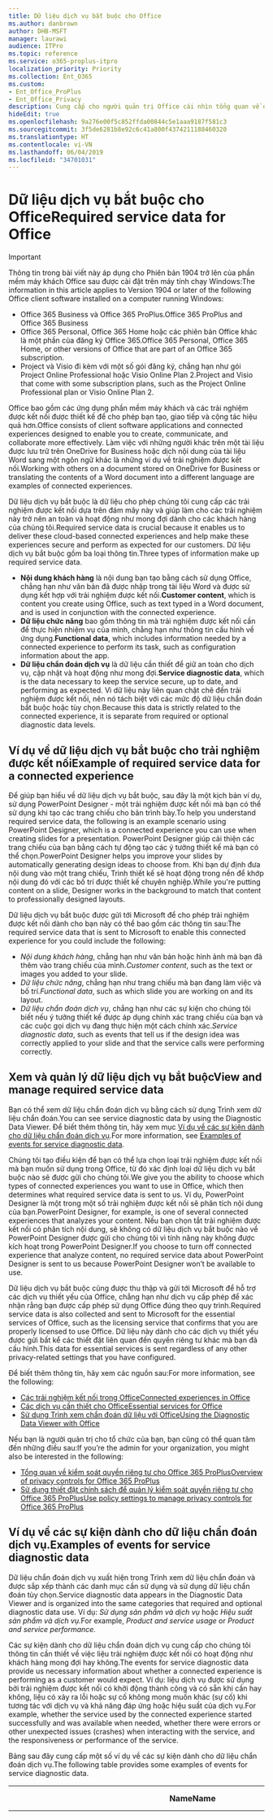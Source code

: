 ```yaml
---
title: Dữ liệu dịch vụ bắt buộc cho Office
ms.author: danbrown
author: DHB-MSFT
manager: laurawi
audience: ITPro
ms.topic: reference
ms.service: o365-proplus-itpro
localization_priority: Priority
ms.collection: Ent_O365
ms.custom:
- Ent_Office_ProPlus
- Ent_Office_Privacy
description: Cung cấp cho người quản trị Office cái nhìn tổng quan về dữ liệu dịch vụ bắt buộc được thu thập về các trải nghiệm được kết nối trong Office.
hideEdit: true
ms.openlocfilehash: 9a276e00f5c852ffda00844c5e1aaa9187f581c3
ms.sourcegitcommit: 3f5de6281b8e92c6c41a800f4374211188460320
ms.translationtype: HT
ms.contentlocale: vi-VN
ms.lasthandoff: 06/04/2019
ms.locfileid: "34701031"
---
```

# <a name="required-service-data-for-office"></a><span data-ttu-id="a386f-103">Dữ liệu dịch vụ bắt buộc cho Office</span><span class="sxs-lookup"><span data-stu-id="a386f-103">Required service data for Office</span></span> 

> [!IMPORTANT]
> <span data-ttu-id="a386f-104">Thông tin trong bài viết này áp dụng cho Phiên bản 1904 trở lên của phần mềm máy khách Office sau được cài đặt trên máy tính chạy Windows:</span><span class="sxs-lookup"><span data-stu-id="a386f-104">The information in this article applies to Version 1904 or later of the following Office client software installed on a computer running Windows:</span></span>
> - <span data-ttu-id="a386f-105">Office 365 Business và Office 365 ProPlus.</span><span class="sxs-lookup"><span data-stu-id="a386f-105">Office 365 ProPlus and Office 365 Business</span></span>
> - <span data-ttu-id="a386f-106">Office 365 Personal, Office 365 Home hoặc các phiên bản Office khác là một phần của đăng ký Office 365.</span><span class="sxs-lookup"><span data-stu-id="a386f-106">Office 365 Personal, Office 365 Home, or other versions of Office that are part of an Office 365 subscription.</span></span>
> - <span data-ttu-id="a386f-107">Project và Visio đi kèm với một số gói đăng ký, chẳng hạn như gói Project Online Professional hoặc Visio Online Plan 2.</span><span class="sxs-lookup"><span data-stu-id="a386f-107">Project and Visio that come with some subscription plans, such as the Project Online Professional plan or Visio Online Plan 2.</span></span>

<span data-ttu-id="a386f-108">Office bao gồm các ứng dụng phần mềm máy khách và các trải nghiệm được kết nối được thiết kế để cho phép bạn tạo, giao tiếp và cộng tác hiệu quả hơn.</span><span class="sxs-lookup"><span data-stu-id="a386f-108">Office consists of client software applications and connected experiences designed to enable you to create, communicate, and collaborate more effectively.</span></span> <span data-ttu-id="a386f-109">Làm việc với những người khác trên một tài liệu được lưu trữ trên OneDrive for Business hoặc dịch nội dung của tài liệu Word sang một ngôn ngữ khác là những ví dụ về trải nghiệm được kết nối.</span><span class="sxs-lookup"><span data-stu-id="a386f-109">Working with others on a document stored on OneDrive for Business or translating the contents of a Word document into a different language are examples of connected experiences.</span></span>

<span data-ttu-id="a386f-110">Dữ liệu dịch vụ bắt buộc là dữ liệu cho phép chúng tôi cung cấp các trải nghiệm được kết nối dựa trên đám mây này và giúp làm cho các trải nghiệm này trở nên an toàn và hoạt động như mong đợi dành cho các khách hàng của chúng tôi.</span><span class="sxs-lookup"><span data-stu-id="a386f-110">Required service data is crucial because it enables us to deliver these cloud-based connected experiences and help make these experiences secure and perform as expected for our customers.</span></span> <span data-ttu-id="a386f-111">Dữ liệu dịch vụ bắt buộc gồm ba loại thông tin.</span><span class="sxs-lookup"><span data-stu-id="a386f-111">Three types of information make up required service data.</span></span>

- <span data-ttu-id="a386f-112">**Nội dung khách hàng** là nội dung bạn tạo bằng cách sử dụng Office, chẳng hạn như văn bản đã được nhập trong tài liệu Word và được sử dụng kết hợp với trải nghiệm được kết nối.</span><span class="sxs-lookup"><span data-stu-id="a386f-112">**Customer content**, which is content you create using Office, such as text typed in a Word document, and is used in conjunction with the connected experience.</span></span>
- <span data-ttu-id="a386f-113">**Dữ liệu chức năng** bao gồm thông tin mà trải nghiệm được kết nối cần để thực hiện nhiệm vụ của mình, chẳng hạn như thông tin cấu hình về ứng dụng.</span><span class="sxs-lookup"><span data-stu-id="a386f-113">**Functional data**, which includes information needed by a connected experience to perform its task, such as configuration information about the app.</span></span>
- <span data-ttu-id="a386f-114">**Dữ liệu chẩn đoán dịch vụ** là dữ liệu cần thiết để giữ an toàn cho dịch vụ, cập nhật và hoạt động như mong đợi.</span><span class="sxs-lookup"><span data-stu-id="a386f-114">**Service diagnostic data**, which is the data necessary to keep the service secure, up to date, and performing as expected.</span></span> <span data-ttu-id="a386f-115">Vì dữ liệu này liên quan chặt chẽ đến trải nghiệm được kết nối, nên nó tách biệt với các mức độ dữ liệu chẩn đoán bắt buộc hoặc tùy chọn.</span><span class="sxs-lookup"><span data-stu-id="a386f-115">Because this data is strictly related to the connected experience, it is separate from required or optional diagnostic data levels.</span></span>

## <a name="example-of-required-service-data-for-a-connected-experience"></a><span data-ttu-id="a386f-116">Ví dụ về dữ liệu dịch vụ bắt buộc cho trải nghiệm được kết nối</span><span class="sxs-lookup"><span data-stu-id="a386f-116">Example of required service data for a connected experience</span></span>

<span data-ttu-id="a386f-117">Để giúp bạn hiểu về dữ liệu dịch vụ bắt buộc, sau đây là một kịch bản ví dụ, sử dụng PowerPoint Designer - một trải nghiệm được kết nối mà bạn có thể sử dụng khi tạo các trang chiếu cho bản trình bày.</span><span class="sxs-lookup"><span data-stu-id="a386f-117">To help you understand required service data, the following is an example scenario using PowerPoint Designer, which is a connected experience you can use when creating slides for a presentation.</span></span> <span data-ttu-id="a386f-118">PowerPoint Designer giúp cải thiện các trang chiếu của bạn bằng cách tự động tạo các ý tưởng thiết kế mà bạn có thể chọn.</span><span class="sxs-lookup"><span data-stu-id="a386f-118">PowerPoint Designer helps you improve your slides by automatically generating design ideas to choose from.</span></span> <span data-ttu-id="a386f-119">Khi bạn dự định đưa nội dung vào một trang chiếu, Trình thiết kế sẽ hoạt động trong nền để khớp nội dung đó với các bố trí được thiết kế chuyên nghiệp.</span><span class="sxs-lookup"><span data-stu-id="a386f-119">While you're putting content on a slide, Designer works in the background to match that content to professionally designed layouts.</span></span>

<span data-ttu-id="a386f-120">Dữ liệu dịch vụ bắt buộc được gửi tới Microsoft để cho phép trải nghiệm được kết nối dành cho bạn này có thể bao gồm các thông tin sau:</span><span class="sxs-lookup"><span data-stu-id="a386f-120">The required service data that is sent to Microsoft to enable this connected experience for you could include the following:</span></span>

- <span data-ttu-id="a386f-121">*Nội dung khách hàng*, chẳng hạn như văn bản hoặc hình ảnh mà bạn đã thêm vào trang chiếu của mình.</span><span class="sxs-lookup"><span data-stu-id="a386f-121">*Customer content*, such as the text or images you added to your slide.</span></span>
- <span data-ttu-id="a386f-122">*Dữ liệu chức năng*, chẳng hạn như trang chiếu mà bạn đang làm việc và bố trí.</span><span class="sxs-lookup"><span data-stu-id="a386f-122">*Functional data*, such as which slide you are working on and its layout.</span></span>
- <span data-ttu-id="a386f-123">*Dữ liệu chẩn đoán dịch vụ*, chẳng hạn như các sự kiện cho chúng tôi biết nếu ý tưởng thiết kế được áp dụng chính xác trang chiếu của bạn và các cuộc gọi dịch vụ đang thực hiện một cách chính xác.</span><span class="sxs-lookup"><span data-stu-id="a386f-123">*Service diagnostic data*, such as events that tell us if the design idea was correctly applied to your slide and that the service calls were performing correctly.</span></span>

## <a name="view-and-manage-required-service-data"></a><span data-ttu-id="a386f-124">Xem và quản lý dữ liệu dịch vụ bắt buộc</span><span class="sxs-lookup"><span data-stu-id="a386f-124">View and manage required service data</span></span>

<span data-ttu-id="a386f-125">Bạn có thể xem dữ liệu chẩn đoán dịch vụ bằng cách sử dụng Trình xem dữ liệu chẩn đoán.</span><span class="sxs-lookup"><span data-stu-id="a386f-125">You can see service diagnostic data by using the Diagnostic Data Viewer.</span></span> <span data-ttu-id="a386f-126">Để biết thêm thông tin, hãy xem mục [Ví dụ về các sự kiện dành cho dữ liệu chẩn đoán dịch vụ](#examples-of-events-for-service-diagnostic-data).</span><span class="sxs-lookup"><span data-stu-id="a386f-126">For more information, see [Examples of events for service diagnostic data](#examples-of-events-for-service-diagnostic-data).</span></span>

<span data-ttu-id="a386f-127">Chúng tôi tạo điều kiện để bạn có thể lựa chọn loại trải nghiệm được kết nối mà bạn muốn sử dụng trong Office, từ đó xác định loại dữ liệu dịch vụ bắt buộc nào sẽ được gửi cho chúng tôi.</span><span class="sxs-lookup"><span data-stu-id="a386f-127">We give you the ability to choose which types of connected experiences you want to use in Office, which then determines what required service data is sent to us.</span></span> <span data-ttu-id="a386f-128">Ví dụ, PowerPoint Designer là một trong một số trải nghiệm được kết nối sẽ phân tích nội dung của bạn.</span><span class="sxs-lookup"><span data-stu-id="a386f-128">PowerPoint Designer, for example, is one of several connected experiences that analyzes your content.</span></span> <span data-ttu-id="a386f-129">Nếu bạn chọn tắt trải nghiệm được kết nối có phân tích nội dung, sẽ không có dữ liệu dịch vụ bắt buộc nào về PowerPoint Designer được gửi cho chúng tôi vì tính năng này không được kích hoạt trong PowerPoint Designer.</span><span class="sxs-lookup"><span data-stu-id="a386f-129">If you choose to turn off connected experience that analyze content, no required service data about PowerPoint Designer is sent to us because PowerPoint Designer won’t be available to use.</span></span>

<span data-ttu-id="a386f-130">Dữ liệu dịch vụ bắt buộc cũng được thu thập và gửi tới Microsoft để hỗ trợ các dịch vụ thiết yếu của Office, chẳng hạn như dịch vụ cấp phép để xác nhận rằng bạn được cấp phép sử dụng Office đúng theo quy trình.</span><span class="sxs-lookup"><span data-stu-id="a386f-130">Required service data is also collected and sent to Microsoft for the essential services of Office, such as the licensing service that confirms that you are properly licensed to use Office.</span></span> <span data-ttu-id="a386f-131">Dữ liệu này dành cho các dịch vụ thiết yếu được gửi bất kể các thiết đặt liên quan đến quyền riêng tư khác mà bạn đã cấu hình.</span><span class="sxs-lookup"><span data-stu-id="a386f-131">This data for essential services is sent regardless of any other privacy-related settings that you have configured.</span></span>

<span data-ttu-id="a386f-132">Để biết thêm thông tin, hãy xem các nguồn sau:</span><span class="sxs-lookup"><span data-stu-id="a386f-132">For more information, see the following:</span></span>

- [<span data-ttu-id="a386f-133">Các trải nghiệm kết nối trong Office</span><span class="sxs-lookup"><span data-stu-id="a386f-133">Connected experiences in Office</span></span>](connected-experiences.md)
- [<span data-ttu-id="a386f-134">Các dịch vụ cần thiết cho Office</span><span class="sxs-lookup"><span data-stu-id="a386f-134">Essential services for Office</span></span>](essential-services.md)
- [<span data-ttu-id="a386f-135">Sử dụng Trình xem chẩn đoán dữ liệu với Office</span><span class="sxs-lookup"><span data-stu-id="a386f-135">Using the Diagnostic Data Viewer with Office</span></span>](https://support.office.com/article/cf761ce9-d805-4c60-a339-4e07f3182855)

<span data-ttu-id="a386f-136">Nếu bạn là người quản trị cho tổ chức của bạn, bạn cũng có thể quan tâm đến những điều sau:</span><span class="sxs-lookup"><span data-stu-id="a386f-136">If you’re the admin for your organization, you might also be interested in the following:</span></span>

- [<span data-ttu-id="a386f-137">Tổng quan về kiểm soát quyền riêng tư cho Office 365 ProPlus</span><span class="sxs-lookup"><span data-stu-id="a386f-137">Overview of privacy controls for Office 365 ProPlus</span></span>](overview-privacy-controls.md)
- [<span data-ttu-id="a386f-138">Sử dụng thiết đặt chính sách để quản lý kiểm soát quyền riêng tư cho Office 365 ProPlus</span><span class="sxs-lookup"><span data-stu-id="a386f-138">Use policy settings to manage privacy controls for Office 365 ProPlus</span></span>](manage-privacy-controls.md)

## <a name="examples-of-events-for-service-diagnostic-data"></a><span data-ttu-id="a386f-139">Ví dụ về các sự kiện dành cho dữ liệu chẩn đoán dịch vụ.</span><span class="sxs-lookup"><span data-stu-id="a386f-139">Examples of events for service diagnostic data</span></span>

<span data-ttu-id="a386f-140">Dữ liệu chẩn đoán dịch vụ xuất hiện trong Trình xem dữ liệu chẩn đoán và được sắp xếp thành các danh mục cần sử dụng và sử dụng dữ liệu chẩn đoán tùy chọn.</span><span class="sxs-lookup"><span data-stu-id="a386f-140">Service diagnostic data appears in the Diagnostic Data Viewer and is organized into the same categories that required and optional diagnostic data use.</span></span> <span data-ttu-id="a386f-141">Ví dụ: *Sử dụng sản phẩm và dịch vụ* hoặc *Hiệu suất sản phẩm và dịch vụ.*</span><span class="sxs-lookup"><span data-stu-id="a386f-141">For example, *Product and service usage* or *Product and service performance.*</span></span>

<span data-ttu-id="a386f-142">Các sự kiện dành cho dữ liệu chẩn đoán dịch vụ cung cấp cho chúng tôi thông tin cần thiết về việc liệu trải nghiệm được kết nối có hoạt động như khách hàng mong đợi hay không.</span><span class="sxs-lookup"><span data-stu-id="a386f-142">The events for service diagnostic data provide us necessary information about whether a connected experience is performing as a customer would expect.</span></span> <span data-ttu-id="a386f-143">Ví dụ: liệu dịch vụ được sử dụng bởi trải nghiệm được kết nối có khởi động thành công và có sẵn khi cần hay không, liệu có xảy ra lỗi hoặc sự cố không mong muốn khác (sự cố) khi tương tác với dịch vụ và khả năng đáp ứng hoặc hiệu suất của dịch vụ.</span><span class="sxs-lookup"><span data-stu-id="a386f-143">For example, whether the service used by the connected experience started successfully and was available when needed, whether there were errors or other unexpected issues (crashes) when interacting with the service, and the responsiveness or performance of the service.</span></span>

<span data-ttu-id="a386f-144">Bảng sau đây cung cấp một số ví dụ về các sự kiện dành cho dữ liệu chẩn đoán dịch vụ.</span><span class="sxs-lookup"><span data-stu-id="a386f-144">The following table provides some examples of events for service diagnostic data.</span></span>

| <span data-ttu-id="a386f-145">**Name**</span><span class="sxs-lookup"><span data-stu-id="a386f-145">**Name**</span></span>      | <span data-ttu-id="a386f-146">**Mô tả**</span><span class="sxs-lookup"><span data-stu-id="a386f-146">**Description**</span></span>    |
| ---------- | --------------------- |
| <span data-ttu-id="a386f-147">Office.Excel.Coauth.SaveXrr</span><span class="sxs-lookup"><span data-stu-id="a386f-147">Office.Excel.Coauth.SaveXrr</span></span>     | <span data-ttu-id="a386f-148">Một sự kiện được kích hoạt trong Excel khi sử dụng dịch vụ cộng tác sẽ báo cáo chi tiết về các bản hiệu đính riêng lẻ được ghi vào nhật ký hiệu đính.</span><span class="sxs-lookup"><span data-stu-id="a386f-148">An event triggered in Excel when using the collaboration service that reports details on individual revisions that are written to the revision log.</span></span> <span data-ttu-id="a386f-149">Điều này cung cấp khả năng giám sát độ trễ và chỉ ra các lỗi trong Excel có liên quan đến sự cộng tác</span><span class="sxs-lookup"><span data-stu-id="a386f-149">This provides latency monitoring and indicates errors in Excel that are related to the collaboration</span></span>  |
| <span data-ttu-id="a386f-150">Office.Excel.Coauth.CloseWorkbook</span><span class="sxs-lookup"><span data-stu-id="a386f-150">Office.Excel.Coauth.CloseWorkbook</span></span>  | <span data-ttu-id="a386f-151">Một sự kiện được kích hoạt trong Excel khi sử dụng dịch vụ cộng tác sẽ báo cáo khi sổ làm việc đã được đóng.</span><span class="sxs-lookup"><span data-stu-id="a386f-151">An event triggered in Excel when using the collaboration service that reports when a workbook is closed.</span></span> <span data-ttu-id="a386f-152">Điều này là cần thiết trong việc xác định các lỗi khi tải lại và tự động làm mới.</span><span class="sxs-lookup"><span data-stu-id="a386f-152">This is needed in determining any errors with reload and auto-refresh.</span></span> <span data-ttu-id="a386f-153">Sự kiện này cung cấp sự đo lường mức độ thành công cho các hoạt động dịch vụ cộng tác.</span><span class="sxs-lookup"><span data-stu-id="a386f-153">It provides success measurement for collaboration service activities.</span></span>   |
| <span data-ttu-id="a386f-154">Office.Security.OCX.NonTrustedEncounter</span><span class="sxs-lookup"><span data-stu-id="a386f-154">Office.Security.OCX.NonTrustedEncounter</span></span>    | <span data-ttu-id="a386f-155">Một sự kiện được kích hoạt trong các ứng dụng Office (bao gồm Word, Excel, Outlook, PowerPoint và Visio) khi người dùng mở một tài liệu không đáng tin cậy bằng điều khiển ActiveX.</span><span class="sxs-lookup"><span data-stu-id="a386f-155">An event triggered in Office applications (including Word, Excel, Outlook, PowerPoint, and Visio) when a user opens an untrusted document with an ActiveX control.</span></span> <span data-ttu-id="a386f-156">Sự kiện này được sử dụng để đánh giá rộng rãi việc sử dụng các điều khiển ActiveX được nhúng trong tài liệu Office và để giảm thiểu bảo mật nhằm đối phó với các sự cố bảo mật.</span><span class="sxs-lookup"><span data-stu-id="a386f-156">It is used to broadly assess use of ActiveX controls embedded in Office documents and to drive security mitigations in response to security incidents.</span></span>  |
| <span data-ttu-id="a386f-157">Office.Security.UrlReputation.GetUrlReputation</span><span class="sxs-lookup"><span data-stu-id="a386f-157">Office.Security.UrlReputation.GetUrlReputation</span></span> | <span data-ttu-id="a386f-158">Một sự kiện được kích hoạt trong các ứng dụng Office (bao gồm Word, Excel, PowerPoint, Visio và Publisher) theo dõi sự thành công hay thất bại của các cuộc gọi Liên kết an toàn.</span><span class="sxs-lookup"><span data-stu-id="a386f-158">An event triggered in Office applications (including Word, Excel, PowerPoint, Visio, and Publisher) that tracks the success or failure of Safe Links calls.</span></span> <span data-ttu-id="a386f-159">Sự kiện này được sử dụng để đảm bảo rằng dịch vụ Liên kết an toàn hoạt động tốt và chẩn đoán được mọi sự cố.</span><span class="sxs-lookup"><span data-stu-id="a386f-159">It is used to make sure that the Safe Links service is working properly and to diagnose any problems.</span></span>  |
| <span data-ttu-id="a386f-160">Office.Voice.VoiceManager.StreamingAudio</span><span class="sxs-lookup"><span data-stu-id="a386f-160">Office.Voice.VoiceManager.StreamingAudio</span></span>   | <span data-ttu-id="a386f-161">Một sự kiện được kích hoạt trong các ứng dụng Office (bao gồm Word, Outlook và PowerPoint) cung cấp thông tin về trạng thái của âm thanh truyền đến dịch vụ giọng nói.</span><span class="sxs-lookup"><span data-stu-id="a386f-161">An event triggered in Office applications (including Word, Outlook, and PowerPoint) that provides information about the health of audio streaming to the speech service.</span></span> <span data-ttu-id="a386f-162">Sự kiện này chứa thông tin về kích thước của âm thanh được truyền và bất kỳ lỗi nào có thể xảy ra.</span><span class="sxs-lookup"><span data-stu-id="a386f-162">It contains information about the size of audio streamed and any errors that may have occurred.</span></span> <span data-ttu-id="a386f-163">Thông tin này được sử dụng để theo dõi trạng thái dịch vụ và để chẩn đoán bất kỳ sự cố nào có thể được khách hàng báo cáo.</span><span class="sxs-lookup"><span data-stu-id="a386f-163">This information is used to monitor the service health and to diagnose any issues that may have been reported by customers.</span></span> |

